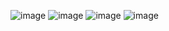 ![image](https://github.com/princit/NED-Academy/assets/29123911/eddd4937-d920-4e61-bfb5-2e2c1f8092ba)
![image](https://github.com/princit/NED-Academy/assets/29123911/5be95072-f47b-4af6-a669-d60b1ada08e4)
![image](https://github.com/princit/NED-Academy/assets/29123911/f921c720-fe1f-4f34-8047-5dc39051e141)
![image](https://github.com/princit/NED-Academy/assets/29123911/3058928c-a956-4903-9f49-0a2fc024eff0)



